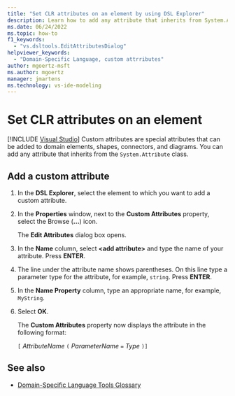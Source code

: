 ```yaml
---
title: "Set CLR attributes on an element by using DSL Explorer"
description: Learn how to add any attribute that inherits from System.Attribute. Custom attributes can be added to domain elements, shapes, connectors, and diagrams.
ms.date: 06/24/2022
ms.topic: how-to
f1_keywords:
  - "vs.dsltools.EditAttributesDialog"
helpviewer_keywords:
  - "Domain-Specific Language, custom attrributes"
author: mgoertz-msft
ms.author: mgoertz
manager: jmartens
ms.technology: vs-ide-modeling
---
```


# Set CLR attributes on an element

[!INCLUDE [Visual Studio](~/includes/applies-to-version/vs-windows-only.md)]
Custom attributes are special attributes that can be added to domain elements, shapes, connectors, and diagrams. You can add any attribute that inherits from the `System.Attribute` class.

## Add a custom attribute

1. In the **DSL Explorer**, select the element to which you want to add a custom attribute.

2. In the **Properties** window, next to the **Custom Attributes** property, select the Browse (**...**) icon.

   The **Edit Attributes** dialog box opens.

3. In the **Name** column, select **\<add attribute>** and type the name of your attribute. Press **ENTER**.

4. The line under the attribute name shows parentheses. On this line type a parameter type for the attribute, for example, `string`. Press **ENTER**.

5. In the **Name Property** column, type an appropriate name, for example, `MyString`.

6. Select **OK**.

   The **Custom Attributes** property now displays the attribute in the following format:

   `[` *AttributeName* `(` *ParameterName* `=` *Type* `)]`

## See also

- [Domain-Specific Language Tools Glossary](/previous-versions/bb126564(v=vs.100))
